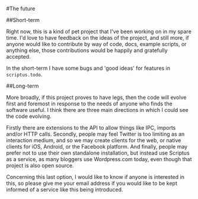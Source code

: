 
#The future

##Short-term

Right now, this is a kind of pet project that I've been working on in my spare time. I'd love to have feedback on the ideas of the project, and still more, if anyone would like to contribute by way of code, docs, example scripts, or anything else, those contributions would be happily and gratefully accepted.

In the short-term I have some bugs and 'good ideas' for features in `scriptus.todo`.

##Long-term

More broadly, if this project proves to have legs, then the code will evolve first and foremost in response to the needs of anyone who finds the software useful. I think there are three main directions in which I could see the code evolving.

Firstly there are extensions to the API to allow things like IPC, imports and/or HTTP calls. Secondly, people may feel Twitter is too limiting as an interaction medium, and so we may create clients for the web, or native clients for iOS, Android, or the Facebook platform. And finally, people may prefer not to use their own standalone installation, but instead use Scriptus as a service, as many bloggers use Wordpress.com today, even though that project is also open source.

Concerning this last option, I would like to know if anyone is interested in this, so please give me your email address if you would like to be kept informed of a service like this being introduced.

